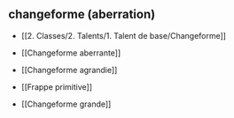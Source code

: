 ## changeforme (aberration)

-   [[2. Classes/2. Talents/1. Talent de base/Changeforme]]
    
-   [[Changeforme aberrante]]
    
-   [[Changeforme agrandie]]
    
-   [[Frappe primitive]]
    
-   [[Changeforme  grande]]
